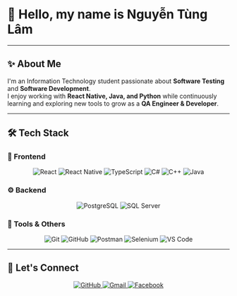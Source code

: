 # 👋 Hello, my name is Nguyễn Tùng Lâm  

---

## ✨ About Me  
I'm an Information Technology student passionate about **Software Testing** and **Software Development**.  
I enjoy working with **React Native, Java, and Python** while continuously learning and exploring new tools to grow as a **QA Engineer & Developer**.  

---

## 🛠 Tech Stack  

### 🚀 Frontend  
<p align="center">
  <img src="https://img.shields.io/badge/React-61DAFB?style=for-the-badge&logo=react&logoColor=000" alt="React"/>
  <img src="https://img.shields.io/badge/React%20Native-61DAFB?style=for-the-badge&logo=react&logoColor=000" alt="React Native"/>
  <img src="https://img.shields.io/badge/TypeScript-3178C6?style=for-the-badge&logo=typescript&logoColor=fff" alt="TypeScript"/>
  <img src="https://img.shields.io/badge/C%23-239120?style=for-the-badge&logo=c-sharp&logoColor=fff" alt="C#"/>
  <img src="https://img.shields.io/badge/C++-00599C?style=for-the-badge&logo=cplusplus&logoColor=fff" alt="C++"/>
  <img src="https://img.shields.io/badge/Java-007396?style=for-the-badge&logo=java&logoColor=fff" alt="Java"/>
</p>

### ⚙️ Backend  
<p align="center">
  <img src="https://img.shields.io/badge/PostgreSQL-4169E1?style=for-the-badge&logo=postgresql&logoColor=fff" alt="PostgreSQL"/>
  <img src="https://img.shields.io/badge/SQL%20Server-CC2927?style=for-the-badge&logo=microsoftsqlserver&logoColor=fff" alt="SQL Server"/>
</p>

### 🔧 Tools & Others  
<p align="center">
  <img src="https://img.shields.io/badge/Git-F05032?style=for-the-badge&logo=git&logoColor=fff" alt="Git"/>
  <img src="https://img.shields.io/badge/GitHub-181717?style=for-the-badge&logo=github&logoColor=fff" alt="GitHub"/>
  <img src="https://img.shields.io/badge/Postman-FF6C37?style=for-the-badge&logo=postman&logoColor=fff" alt="Postman"/>
  <img src="https://img.shields.io/badge/Selenium-43B02A?style=for-the-badge&logo=selenium&logoColor=fff" alt="Selenium"/>
  <img src="https://img.shields.io/badge/VS%20Code-007ACC?style=for-the-badge&logo=visualstudiocode&logoColor=fff" alt="VS Code"/>
</p>

---

## 🤝 Let's Connect  
<p align="center">
  <a href="https://github.com/Lamelazz">
    <img src="https://img.shields.io/badge/GitHub-181717?style=for-the-badge&logo=github&logoColor=fff" alt="GitHub"/>
  </a>
  <a href="mailto:lamnguyen010904@gmail.com">
    <img src="https://img.shields.io/badge/Gmail-D14836?style=for-the-badge&logo=gmail&logoColor=fff" alt="Gmail"/>
  </a>
  <a href="https://www.facebook.com/nguyen.lam.26124/">
    <img src="https://img.shields.io/badge/Facebook-1877F2?style=for-the-badge&logo=facebook&logoColor=fff" alt="Facebook"/>
  </a>
</p>
